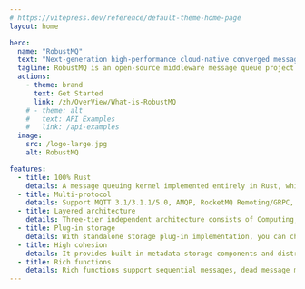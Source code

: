 ```yaml
---
# https://vitepress.dev/reference/default-theme-home-page
layout: home

hero:
  name: "RobustMQ"
  text: "Next-generation high-performance cloud-native converged message queue."
  tagline: RobustMQ is an open-source middleware message queue project that is 100% implemented in Rust. Its goal is to create a next-generation high-performance cloud-native converged message queue that is compatible with various mainstream message queue protocols and has complete Serverless capabilities based on Rust.
  actions:
    - theme: brand
      text: Get Started
      link: /zh/OverView/What-is-RobustMQ
    # - theme: alt
    #   text: API Examples
    #   link: /api-examples
  image:
    src: /logo-large.jpg
    alt: RobustMQ

features:
  - title: 100% Rust
    details: A message queuing kernel implemented entirely in Rust, which is the amazing language to build software with stunning performance, reliability and productivity.
  - title: Multi-protocol
    details: Support MQTT 3.1/3.1.1/5.0, AMQP, RocketMQ Remoting/GRPC, Kafka Protocol, OpenMessing, JNS, SQS and other mainstream message protocols.
  - title: Layered architecture
    details: Three-tier independent architecture consists of Computing, Storage and Scheduling. Each layer has the ability of cluster deployment and rapid horizontal scaling capacity.
  - title: Plug-in storage
    details: With standalone storage plug-in implementation, you can choose the best plug-in on demand, compatible with traditional on-premise and new cloud-native deployment.
  - title: High cohesion
    details: It provides built-in metadata storage components and distributed journal storage services. All of these ones could be deployed quickly, easily and cohesively.
  - title: Rich functions
    details: Rich functions support sequential messages, dead message messages, transaction messages, idempotent messages, delay messages and other rich message queue functions.
---
```


<style>
.clip{
  font-size:50px;
}
.text[data-v-72cc4481]
{
  font-size:20px !important;
}
.tagline
{
  font-size:20px !important;
}
.VPButton.brand
{
  background-color:purple !important;
}
:root {
  --vp-home-hero-name-color: transparent;
  --vp-home-hero-name-background: purple;

  --vp-home-hero-image-background-image: linear-gradient(-45deg, #bd34fe 50%, #47caff 50%);
  --vp-home-hero-image-filter: blur(44px);
}

@media (min-width: 640px) {
  :root {
    --vp-home-hero-image-filter: blur(56px);
    --vp-home-hero-name-font-size: 20px;
  }
}

@media (min-width: 960px) {
  :root {
    --vp-home-hero-image-filter: blur(68px);
  }
  .name{
    font-size:20px;
  }
}
</style>
